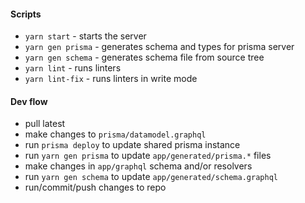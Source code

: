 #### Scripts
- `yarn start` - starts the server
- `yarn gen prisma` - generates schema and types for prisma server
- `yarn gen schema` - generates schema file from source tree
- `yarn lint` - runs linters
- `yarn lint-fix` - runs linters in write mode

#### Dev flow
- pull latest
- make changes to `prisma/datamodel.graphql`
- run `prisma deploy` to update shared prisma instance
- run `yarn gen prisma` to update `app/generated/prisma.*` files
- make changes in `app/graphql` schema and/or resolvers
- run `yarn gen schema` to update `app/generated/schema.graphql`
- run/commit/push changes to repo
